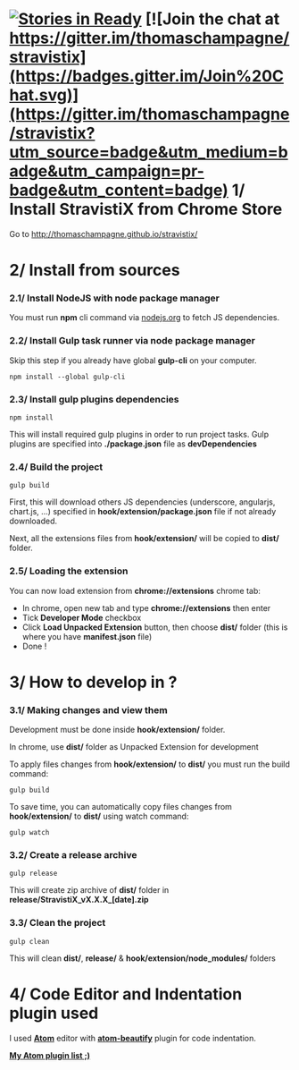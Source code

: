 [![Stories in Ready](https://badge.waffle.io/thomaschampagne/stravistix.png?label=ready&title=Ready)](http://waffle.io/thomaschampagne/stravistix)
[![Join the chat at https://gitter.im/thomaschampagne/stravistix](https://badges.gitter.im/Join%20Chat.svg)](https://gitter.im/thomaschampagne/stravistix?utm_source=badge&utm_medium=badge&utm_campaign=pr-badge&utm_content=badge)
1/ Install StravistiX from Chrome Store
==========
Go to http://thomaschampagne.github.io/stravistix/

2/ Install from sources
==========
<!-- **Requirements**
* You need [**node package manager and nodejs**](http://nodejs.org/) to fetch nodejs dependencies and distribute the extension.

* To develop, you must install nodejs dependencies before loading extension from **chrome://extensions** as a developer. View **Install extension dependencies** below step -->

### 2.1/ Install NodeJS with node package manager
You must run **npm** cli command via [nodejs.org](https://nodejs.org) to fetch JS dependencies.

### 2.2/ Install Gulp task runner via node package manager
Skip this step if you already have global **gulp-cli** on your computer.
```
npm install --global gulp-cli
```

### 2.3/ Install gulp plugins dependencies
```
npm install
```
This will install required gulp plugins in order to run project tasks. Gulp plugins are specified into **./package.json** file as **devDependencies**

### 2.4/ Build the project
```
gulp build
```
First, this will download others JS dependencies (underscore, angularjs, chart.js, ...) specified in **hook/extension/package.json** file if not already downloaded.

Next, all the extensions files from **hook/extension/** will be copied to **dist/** folder.

### 2.5/ Loading the extension

You can now load extension from **chrome://extensions** chrome tab:

* In chrome, open new tab and type **chrome://extensions** then enter
* Tick **Developer Mode** checkbox
* Click **Load Unpacked Extension** button, then choose **dist/** folder (this is where you have **manifest.json** file)
* Done !

3/ How to develop in ?
==========

### 3.1/ Making changes and view them

Development must be done inside **hook/extension/** folder.

In chrome, use **dist/** folder as Unpacked Extension for development

To apply files changes from **hook/extension/** to **dist/** you must run the build command:

```
gulp build
```

To save time, you can automatically copy files changes from **hook/extension/** to **dist/** using watch command:
```
gulp watch
```

### 3.2/ Create a release archive
```
gulp release
```
This will create zip archive of **dist/** folder in **release/StravistiX\_vX.X.X\_[date].zip**

### 3.3/ Clean the project
```
gulp clean
```
This will clean **dist/**, **release/** & **hook/extension/node_modules/** folders

4/ Code Editor and Indentation plugin used
==========
I used [**Atom**](https://atom.io/) editor with [**atom-beautify**](https://atom.io/packages/atom-beautify) plugin for code indentation.

[**My Atom plugin list ;)**](https://gist.github.com/thomaschampagne/fa8fa9615b2fac236ac3)
